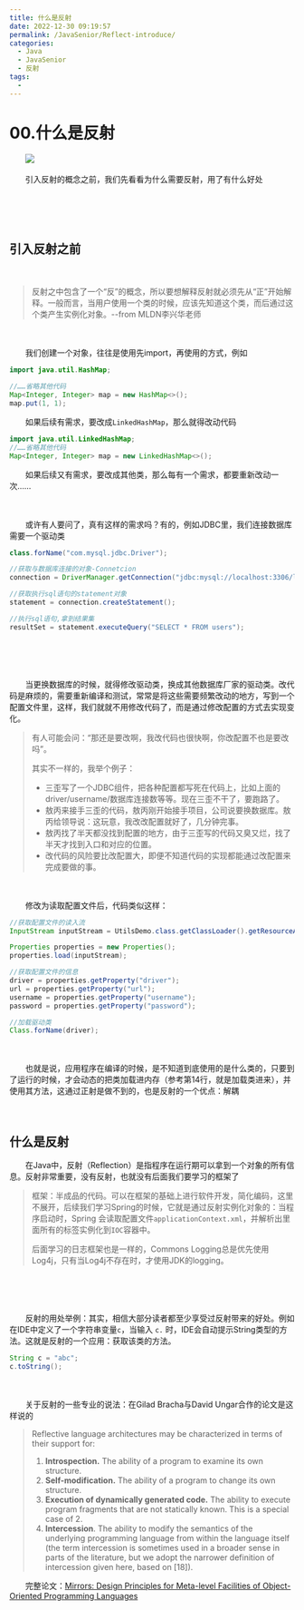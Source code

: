 ```yaml
---
title: 什么是反射
date: 2022-12-30 09:19:57
permalink: /JavaSenior/Reflect-introduce/
categories:
  - Java
  - JavaSenior
  - 反射
tags:
  - 
---
```



# 00.什么是反射

　　‍![](https://image.peterjxl.com/blog/33-20221229202331-z3wm6fu.jpg)


　　引入反射的概念之前，我们先看看为什么需要反射，用了有什么好处

<!-- more -->　　‍

　　‍

## 引入反射之前

　　‍

> 反射之中包含了一个“反”的概念，所以要想解释反射就必须先从“正”开始解释。一般而言，当用户使用一个类的时候，应该先知道这个类，而后通过这个类产生实例化对象。--from MLDN李兴华老师

　　‍

　　我们创建一个对象，往往是使用先import，再使用的方式，例如

```java
import java.util.HashMap;

//……省略其他代码
Map<Integer, Integer> map = new HashMap<>();
map.put(1, 1);
```

　　如果后续有需求，要改成`LinkedHashMap`，那么就得改动代码

```java
import java.util.LinkedHashMap;
//……省略其他代码
Map<Integer, Integer> map = new LinkedHashMap<>();
```

　　如果后续又有需求，要改成其他类，那么每有一个需求，都要重新改动一次……

　　‍

　　或许有人要问了，真有这样的需求吗？有的，例如JDBC里，我们连接数据库需要一个驱动类

```java
class.forName("com.mysql.jdbc.Driver");

//获取与数据库连接的对象-Connetcion
connection = DriverManager.getConnection("jdbc:mysql://localhost:3306/learn", "root", "root");

//获取执行sql语句的statement对象
statement = connection.createStatement();

//执行sql语句,拿到结果集
resultSet = statement.executeQuery("SELECT * FROM users");
```

　　‍

　　‍

　　当更换数据库的时候，就得修改驱动类，换成其他数据库厂家的驱动类。改代码是麻烦的，需要重新编译和测试，常常是将这些需要频繁改动的地方，写到一个配置文件里，这样，我们就就不用修改代码了，而是通过修改配置的方式去实现变化。

> 有人可能会问：“那还是要改啊，我改代码也很快啊，你改配置不也是要改吗”。
>
> 其实不一样的，我举个例子：
>
> * 三歪写了一个JDBC组件，把各种配置都写死在代码上，比如上面的driver/username/数据库连接数等等。现在三歪不干了，要跑路了。
> * 敖丙来接手三歪的代码，敖丙刚开始接手项目，公司说要换数据库。敖丙给领导说：这玩意，我改改配置就好了，几分钟完事。
> * 敖丙找了半天都没找到配置的地方，由于三歪写的代码又臭又烂，找了半天才找到入口和对应的位置。
> * 改代码的风险要比改配置大，即便不知道代码的实现都能通过改配置来完成要做的事。

　　‍

　　修改为读取配置文件后，代码类似这样：

```java
//获取配置文件的读入流
InputStream inputStream = UtilsDemo.class.getClassLoader().getResourceAsStream("db.properties");

Properties properties = new Properties();
properties.load(inputStream);

//获取配置文件的信息
driver = properties.getProperty("driver");
url = properties.getProperty("url");
username = properties.getProperty("username");
password = properties.getProperty("password");

//加载驱动类
Class.forName(driver);
```

　　‍

　　也就是说，应用程序在编译的时候，是不知道到底使用的是什么类的，只要到了运行的时候，才会动态的把类加载进内存（参考第14行，就是加载类进来），并使用其方法，这通过正射是做不到的，也是反射的一个优点：解耦

　　‍

## 什么是反射

　　在Java中，反射（Reflection）是指程序在运行期可以拿到一个对象的所有信息。反射非常重要，没有反射，也就没有后面我们要学习的框架了

> 框架：半成品的代码。可以在框架的基础上进行软件开发，简化编码，这里不展开，后续我们学习Spring的时候，它就是通过反射实例化对象的：当程序启动时，Spring 会读取配置文件`applicationContext.xml`，并解析出里面所有的标签实例化到`IOC`容器中。
>
> 后面学习的日志框架也是一样的，Commons Logging总是优先使用Log4j，只有当Log4j不存在时，才使用JDK的logging。

　　‍

　　‍

　　反射的用处举例：其实，相信大部分读者都至少享受过反射带来的好处。例如在IDE中定义了一个字符串变量`c`，当输入 `c.` 时，IDE会自动提示String类型的方法。这就是反射的一个应用：获取该类的方法。

```JAVA
String c = "abc";
c.toString();
```

　　‍

　　关于反射的一些专业的说法：在Gilad Bracha与David Ungar合作的论文是这样说的

> Reflective language architectures may be characterized in terms of their support for:
>
> 1. **Introspection.** The ability of a program to examine its own structure.
> 2. **Self-modification.** The ability of a program to change its own structure.
> 3. **Execution of dynamically generated code.** The ability to execute program fragments that are not statically known. This is a special case of 2.
> 4. **Intercession**. The ability to modify the semantics of the underlying programming language from within the language itself (the term intercession is sometimes used in a broader sense in parts of the literature, but we adopt the narrower definition of intercession given here, based on [18]).

　　完整论文：[Mirrors: Design Principles for Meta-level Facilities of Object-Oriented Programming Languages](http://bracha.org/mirrors.pdf)

　　‍

　　‍
